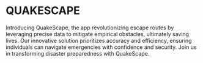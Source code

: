 # QUAKESCAPE
Introducing QuakeScape, the app revolutionizing escape routes by leveraging precise data to mitigate empirical obstacles, ultimately saving lives. Our innovative solution prioritizes accuracy and efficiency, ensuring individuals can navigate emergencies with confidence and security. Join us in transforming disaster preparedness with QuakeScape.
